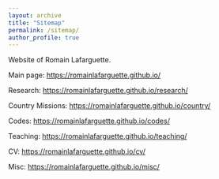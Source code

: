 ```yaml
---
layout: archive
title: "Sitemap"
permalink: /sitemap/
author_profile: true
---
```


Website of Romain Lafarguette. 

Main page: https://romainlafarguette.github.io/

Research: https://romainlafarguette.github.io/research/

Country Missions: https://romainlafarguette.github.io/country/

Codes: https://romainlafarguette.github.io/codes/

Teaching: https://romainlafarguette.github.io/teaching/

CV: https://romainlafarguette.github.io/cv/

Misc: https://romainlafarguette.github.io/misc/
